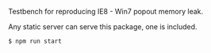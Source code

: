 Testbench for reproducing IE8 - Win7 popout memory leak.

Any static server can serve this package, one is included.

```bash
$ npm run start
```